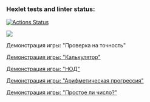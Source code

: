 ### Hexlet tests and linter status:
[![Actions Status](https://github.com/olesya-syrtina/frontend-project-44/actions/workflows/hexlet-check.yml/badge.svg)](https://github.com/olesya-syrtina/frontend-project-44/actions)

<a href="https://codeclimate.com/github/olesya-syrtina/frontend-project-44/maintainability"><img src="https://api.codeclimate.com/v1/badges/a1c7d1e394f23301c04a/maintainability" /></a>

Демонстрация игры: "Проверка на точность"
<a href="https://asciinema.org/a/pkKjATC87huvGedLMZHUjdVP0">

Демонстрация игры: "Калькулятор"
<a href="https://asciinema.org/a/V0RTRdLFjrPV1XdTp7f8IatAP">

Демонстрация игры: "НОД"
<a href="https://asciinema.org/a/PiJh54KXgqcUQdUiqb6urCcoA">

Демонстрация игры: "Арифметическая прогрессия"
<a href="https://asciinema.org/a/1HWAi9EmeH2MFDESyJsu7kKri">

Демонстрация игры: "Простое ли число?"
<a href="https://asciinema.org/a/DJ0N3dCp88PdlqobU52eJiKLo">